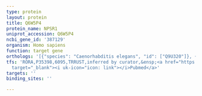 ```yaml
---
type: protein
layout: protein
title: Q6W5P4
protein_name: NPSR1
uniprot_accession: Q6W5P4
ncbi_gene_id: '387129'
organism: Homo sapiens
function: target gene
orthologs: '[{"species": "Caenorhabditis elegans", "id": ["Q9U320"]}, {"species": "Mus musculus", "id": ["<a href=\"/protein/q8bzp8\">Q8BZP8</a>"]}, {"species": "Rattus norvegicus", "id": ["A0A0H2UHN0"]}]'
tfs: 'RORA,P35398,6095,TRRUST,inferred by curator,&ensp;<a href="https://www.ncbi.nlm.nih.gov/pubmed/?term=29087512%5Buid%5D+OR+23565190%5Buid%5D"
  target="_blank"><i uk-icon="icon: link"></i>Pubmed</a>'
targets: ''
binding_sites: ''

---
```

